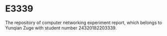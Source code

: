 # E3339
The repository of computer networking experiment report, which belongs to Yunqian Zuge with student number 24320182203339.
